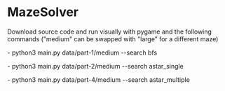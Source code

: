 # MazeSolver

Download source code and run visually with pygame and the following commands ("medium" can be swapped with "large" for a different maze)

- python3 main.py data/part-1/medium --search bfs

- python3 main.py data/part-2/medium --search astar_single

- python3 main.py data/part-4/medium --search astar_multiple

